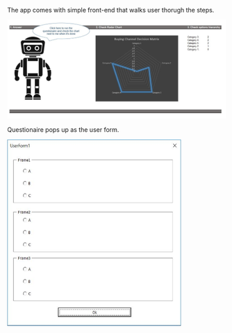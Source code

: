 <p>The app comes with simple front-end that walks user thorugh the steps.</p>
<img src="images/robot.JPG">
<p>Questionaire pops up as the user form.</p>
<img src="images/user_form.JPG" width="400" height="430">
